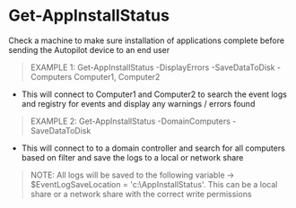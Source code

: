 # Get-AppInstallStatus

Check a machine to make sure installation of applications complete before sending the Autopilot device to an end user

> EXAMPLE 1: Get-AppInstallStatus -DisplayErrors -SaveDataToDisk -Computers Computer1, Computer2

- This will connect to Computer1 and Computer2 to search the event logs and registry for events and display any warnings / errors found

>EXAMPLE 2: Get-AppInstallStatus -DomainComputers -SaveDataToDisk

- This will connect to to a domain controller and search for all computers based on filter and save the logs to a local or network share

> NOTE: All logs will be saved to the following variable -> $EventLogSaveLocation = 'c:\AppInstallStatus'. This can be a local share or a network share with the correct write permissions
